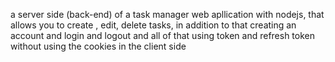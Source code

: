 a server side (back-end) of a task manager web apllication with nodejs, that allows you to create , edit, delete tasks, in addition to that creating an account and login and logout and all of that using token and refresh token without using the cookies in the client side
